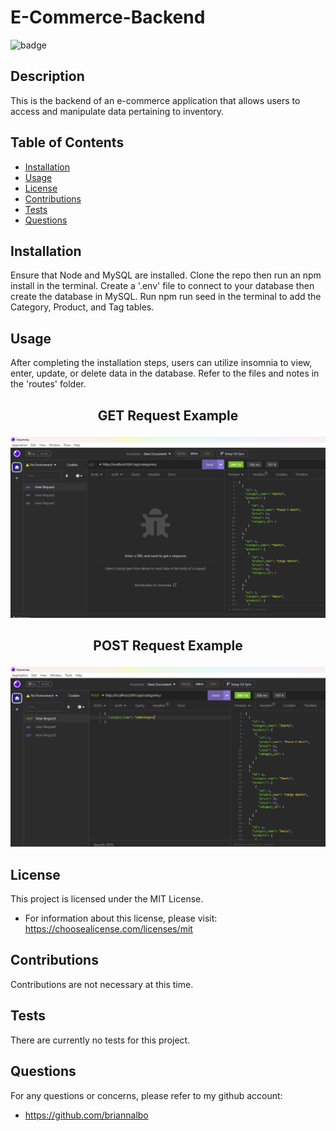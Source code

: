 # E-Commerce-Backend


![badge](https://img.shields.io/badge/license-MIT_License-purple)


  ## Description
  This is the backend of an e-commerce application that allows users to access and manipulate data pertaining to inventory.

  ## Table of Contents
  - [Installation](#installation)
  - [Usage](#usage)
  - [License](#license)
  - [Contributions](#contributions)
  - [Tests](#tests)
  - [Questions](#questions)

  ## Installation
  Ensure that Node and MySQL are installed. Clone the repo then run an npm install in the terminal. Create a '.env' file to connect to your database then create the database in MySQL. Run npm run seed in the terminal to add the Category, Product, and Tag tables.

  ## Usage
  After completing the installation steps, users can utilize insomnia to view, enter, update, or delete data in the database. Refer to the files and notes in the 'routes' folder.
  ## <p align="center">GET Request Example<p align="center">
  ![](https://github.com/briannalbo/e-commerce-backend/blob/main/screenshots/ecom1.png)
 ## <p align="center">POST Request Example<p align="center">
  ![](https://github.com/briannalbo/e-commerce-backend/blob/main/screenshots/ecom2.png)

  ## License
This project is licensed under the MIT License.
- For information about this license, please visit: https://choosealicense.com/licenses/mit

## Contributions
  Contributions are not necessary at this time.

## Tests
  There are currently no tests for this project.

  ## Questions
  For any questions or concerns, please refer to my github account:
- https://github.com/briannalbo

